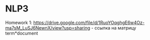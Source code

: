 # NLP3
Homework 1: https://drive.google.com/file/d/1RuoYOqghgE6w4Oz-ma7sM_LuSJ6NewnX/view?usp=sharing - ссылка на матрицу term*document
